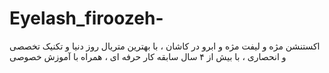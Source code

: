 # Eyelash_firoozeh-
اکستنشن مژه و ليفت مژه و ابرو در کاشان ، با بهترین متریال روز دنیا و تکنیک تخصصی‌ و انحصاری ، با بیش از ۴ سال سابقه کار حرفه ای ، همراه با آموزش خصوصی

